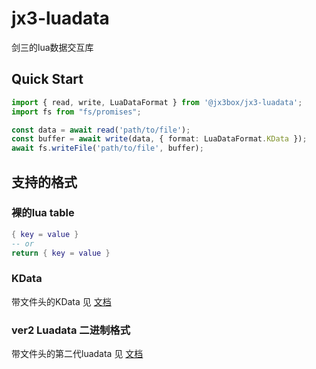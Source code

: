 # jx3-luadata

剑三的lua数据交互库  

## Quick Start

```ts
import { read, write, LuaDataFormat } from '@jx3box/jx3-luadata';
import fs from "fs/promises";

const data = await read('path/to/file');
const buffer = await write(data, { format: LuaDataFormat.KData });
await fs.writeFile('path/to/file', buffer);
```

## 支持的格式

### 裸的lua table

```lua
{ key = value }
-- or 
return { key = value }
```

### KData

带文件头的KData
见 [文档](https://github.com/JX3BOX/jx3-unpkg/blob/master/docs/数据交互/jx3dat格式.md)

### ver2 Luadata 二进制格式

带文件头的第二代luadata
见 [文档](./docs/剑网3缘起本地序列化lua数据说明.md)
